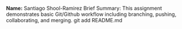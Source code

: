 **Name:** Santiago Shool-Ramirez
Brief Summary: This assignment demonstrates basic Git/Github workflow including branching, pushing, collaborating, and merging.
git add README.md
